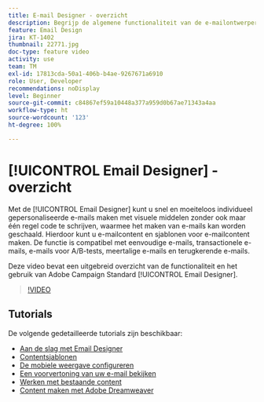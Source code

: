 ```yaml
---
title: E-mail Designer - overzicht
description: Begrijp de algemene functionaliteit van de e-mailontwerper en hoe u een volledig nieuwe e-mail kunt ontwerpen.
feature: Email Design
jira: KT-1402
thumbnail: 22771.jpg
doc-type: feature video
activity: use
team: TM
exl-id: 17813cda-50a1-406b-b4ae-9267671a6910
role: User, Developer
recommendations: noDisplay
level: Beginner
source-git-commit: c84867ef59a10448a377a959d0b67ae71343a4aa
workflow-type: ht
source-wordcount: '123'
ht-degree: 100%

---
```


# [!UICONTROL Email Designer] - overzicht

Met de [!UICONTROL Email Designer] kunt u snel en moeiteloos individueel gepersonaliseerde e-mails maken met visuele middelen zonder ook maar één regel code te schrijven, waarmee het maken van e-mails kan worden geschaald. Hierdoor kunt u e-mailcontent en sjablonen voor e-mailcontent maken. De functie is compatibel met eenvoudige e-mails, transactionele e-mails, e-mails voor A/B-tests, meertalige e-mails en terugkerende e-mails.

Deze video bevat een uitgebreid overzicht van de functionaliteit en het gebruik van Adobe Campaign Standard [!UICONTROL Email Designer].

>[!VIDEO](https://video.tv.adobe.com/v/22771?quality=12&learn=on)

## Tutorials

De volgende gedetailleerde tutorials zijn beschikbaar:

* [Aan de slag met Email Designer](/help/designing-content/email-designer/getting-started-with-the-email-designer.md)
* [Contentsjablonen](/help/designing-content/email-designer/email-content-templates.md)
* [De mobiele weergave configureren](/help/designing-content/email-designer/configure-the-mobile-view.md)
* [Een voorvertoning van uw e-mail bekijken](/help/designing-content/email-designer/preview-your-email.md)
* [Werken met bestaande content](/help/designing-content/email-designer/working-with-existing-content.md)
* [Content maken met Adobe Dreamweaver](/help/designing-content/email-designer/dreamweaver-integration.md)

